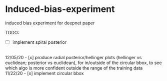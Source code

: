 # Induced-bias-experiment
induced bias experiment for deepnet paper

TODO:

- [ ] implement spiral posterior 
<br>
12/05/20 
- [x] produce radial posterior/hellinger plots (hellinger vs euclidean; posterior vs euclidean), for in/outside of the circular bbox, to see which algo is more confident outside the range of the training data 
<br>
11/22/20 
- [x] implement circular bbox